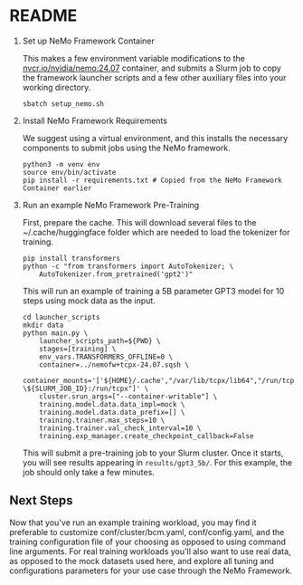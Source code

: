 README
======

1. Set up NeMo Framework Container

   This makes a few environment variable modifications to the [nvcr.io/nvidia/nemo:24.07](https://catalog.ngc.nvidia.com/orgs/nvidia/containers/nemo)
   container, and submits a Slurm job to copy the framework launcher scripts and a
   few other auxiliary files into your working directory.

   ```shell
   sbatch setup_nemo.sh
   ```

2. Install NeMo Framework Requirements

   We suggest using a virtual environment, and this installs the necessary
   components to submit jobs using the NeMo
   framework.

   ```shell
   python3 -m venv env
   source env/bin/activate
   pip install -r requirements.txt # Copied from the NeMo Framework Container earlier
   ```

3. Run an example NeMo Framework Pre-Training

   First, prepare the cache. This will download several files to the
   ~/.cache/huggingface folder which are needed to load the tokenizer for
   training.

   ```shell
   pip install transformers
   python -c "from transformers import AutoTokenizer; \
       AutoTokenizer.from_pretrained('gpt2')"
   ```

   This will run an example of training a 5B parameter GPT3 model for 10 steps
   using mock data as the input.

   ```shell
   cd launcher_scripts
   mkdir data
   python main.py \
       launcher_scripts_path=${PWD} \
       stages=[training] \
       env_vars.TRANSFORMERS_OFFLINE=0 \
       container=../nemofw+tcpx-24.07.sqsh \
       container_mounts='['${HOME}/.cache',"/var/lib/tcpx/lib64","/run/tcpx-\${SLURM_JOB_ID}:/run/tcpx"]' \
       cluster.srun_args=["--container-writable"] \
       training.model.data.data_impl=mock \
       training.model.data.data_prefix=[] \
       training.trainer.max_steps=10 \
       training.trainer.val_check_interval=10 \
       training.exp_manager.create_checkpoint_callback=False
   ```

   This will submit a pre-training job to your Slurm cluster. Once it starts, you
   will see results appearing in `results/gpt3_5b/`. For this example, the job
   should only take a few minutes.

Next Steps
----------

Now that you've run an example training workload, you may find it preferable to
customize conf/cluster/bcm.yaml, conf/config.yaml, and the training
configuration file of your choosing as opposed to using command line arguments.
For real training workloads you'll also want to use real data, as opposed to
the mock datasets used here, and explore all tuning and configurations
parameters for your use case through the NeMo Framework.
